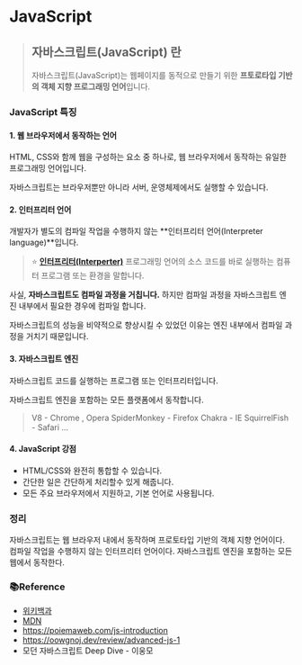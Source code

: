 # JavaScript

> ## 자바스크립트(JavaScript) 란
>
> 자바스크립트(JavaScript)는 웹페이지를 동적으로 만들기 위한 **프토로타입 기반의 객체 지향 프로그래밍 언어**입니다.

### JavaScript 특징

#### 1. 웹 브라우저에서 동작하는 언어

HTML, CSS와 함께 웹을 구성하는 요소 중 하나로, 웹 브라우저에서 동작하는 유일한 프로그래밍 언어입니다.

자바스크립트는 브라우저뿐만 아니라 서버, 운영체제에서도 실행할 수 있습니다.

#### 2. 인터프리터 언어

개발자가 별도의 컴파일 작업을 수행하지 않는 **인터프리터 언어(Interpreter language)**입니다.

> ⭐️ **[인터프리터(Interperter)](https://ko.wikipedia.org/wiki/%EC%9D%B8%ED%84%B0%ED%94%84%EB%A6%AC%ED%84%B0)**
> 프로그래밍 언어의 소스 코드를 바로 실행하는 컴퓨터 프로그램 또는 환경을 말합니다.

사실, **자바스크립트도 컴파일 과정을 거칩니다.**
하지만 컴파일 과정을 자바스크립트 엔진 내부에서 필요한 경우에 컴파일 합니다.

자바스크립트의 성능을 비약적으로 향상시킬 수 있었던 이유는 엔진 내부에서 컴파일 과정을 거치기 때문입니다.

#### 3. 자바스크립트 엔진

자바스크립트 코드를 실행하는 프로그램 또는 인터프리터입니다.

자바스크립트 엔진을 포함하는 모든 플랫폼에서 동작합니다.

> V8 - Chrome , Opera
> SpiderMonkey - Firefox
> Chakra - IE
> SquirrelFish - Safari
> ...

#### 4. JavaScript 강점

- HTML/CSS와 완전히 통합할 수 있습니다.
- 간단한 일은 간단하게 처리할수 있게 해줍니다.
- 모든 주요 브라우저에서 지원하고, 기본 언어로 사용됩니다.

### 정리

자바스크립트는 웹 브라우저 내에서 동작하며 프로토타입 기반의 객체 지향 언어이다.
컴파일 작업을 수행하지 않는 인터프리터 언어이다.
자바스크립트 엔진을 포함하는 모든 웹에서 동작한다.

### 📚Reference

- [위키백과](https://ko.wikipedia.org/wiki)
- [MDN](https://developer.mozilla.org/ko/)
- https://poiemaweb.com/js-introduction
- https://oowgnoj.dev/review/advanced-js-1
- 모던 자바스크립트 Deep Dive - 이웅모
